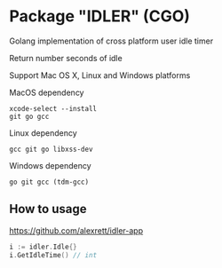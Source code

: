 # Package "IDLER" (CGO)

Golang implementation of cross platform user idle timer

Return number seconds of idle

Support Mac OS X, Linux and Windows platforms

MacOS dependency
```
xcode-select --install
git go gcc
```

Linux dependency
```
gcc git go libxss-dev
```

Windows dependency
```
go git gcc (tdm-gcc)
```

## How to usage

https://github.com/alexrett/idler-app
```go
i := idler.Idle{}
i.GetIdleTime() // int 
```